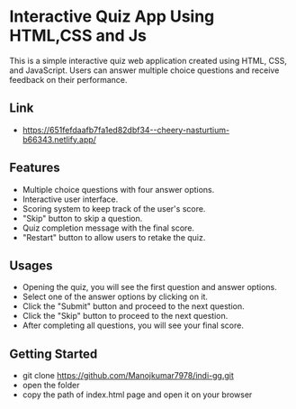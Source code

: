 # Interactive Quiz App Using HTML,CSS and Js

This is a simple interactive quiz web application created using HTML, CSS, and JavaScript. Users can answer multiple choice questions and receive feedback on their performance. 

## Link
- https://651fefdaafb7fa1ed82dbf34--cheery-nasturtium-b66343.netlify.app/

## Features

- Multiple choice questions with four answer options.
- Interactive user interface.
- Scoring system to keep track of the user's score.
- "Skip" button to skip a question. 
- Quiz completion message with the final score.
- "Restart" button to allow users to retake the quiz.


## Usages

- Opening the quiz, you will see the first question and answer options.
- Select one of the answer options by clicking on it.
- Click the "Submit" button and proceed to the next question.
- Click the "Skip" button to proceed to the next question.
- After completing all questions, you will see your final score.

## Getting Started
- git clone https://github.com/Manojkumar7978/indi-gg.git
- open the folder
- copy the path of index.html page and open it on your browser


